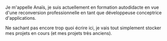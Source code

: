 Je m'appelle Anaïs, je suis actuellement en formation autodidacte en vue d'une reconversion professionnelle en tant que développeuse conceptrice d'applications.

Ne sachant pas encore trop quoi écrire ici, je vais tout simplement stocker mes projets en cours (et mes projets très anciens).

<!---
siana-blue/siana-blue is a ✨ special ✨ repository because its `README.md` (this file) appears on your GitHub profile.
You can click the Preview link to take a look at your changes.
--->
